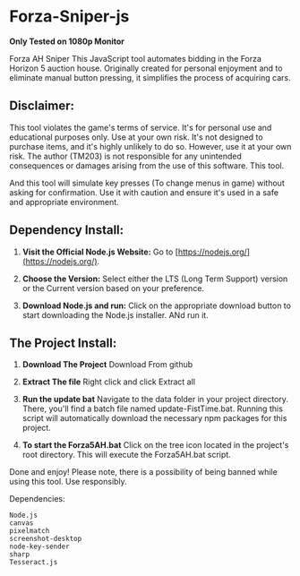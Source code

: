 # Forza-Sniper-js
**Only Tested on 1080p Monitor**

 Forza AH Sniper  This JavaScript tool automates bidding in the Forza Horizon 5 auction house. Originally created for personal enjoyment and to eliminate manual button pressing, it simplifies the process of acquiring cars.
 
## Disclaimer:
This tool violates the game's terms of service. It's for personal use and educational purposes only. Use at your own risk.
It's not designed to purchase items, and it's highly unlikely to do so. However, use it at your own risk. The author (TM203) is not responsible for any unintended consequences or damages arising from the use of this software.
This tool.


And this tool will simulate key presses (To change menus in game) without asking for confirmation. Use it with caution and ensure it's used in a safe and appropriate environment.

## Dependency Install:

1. **Visit the Official Node.js Website:** Go to [https://nodejs.org/](https://nodejs.org/).
   
2. **Choose the Version:** Select either the LTS (Long Term Support) version or the Current version based on your preference.

3. **Download Node.js and run:** Click on the appropriate download button to start downloading the Node.js installer. ANd run it.

## The Project Install:
1.  **Download The Project** Download From github

2.  **Extract The file** Right click and click Extract all
   
3.  **Run the update bat** Navigate to the data folder in your project directory. There, you'll find a batch file named update-FistTime.bat. Running this script will automatically download the necessary npm packages for this project.

4. **To start the Forza5AH.bat** Click on the tree icon located in the project's root directory. This will execute the Forza5AH.bat script.

Done and enjoy! Please note, there is a possibility of being banned while using this tool. Use responsibly.






Dependencies:

    Node.js
    canvas
    pixelmatch
    screenshot-desktop
    node-key-sender
    sharp
    Tesseract.js
